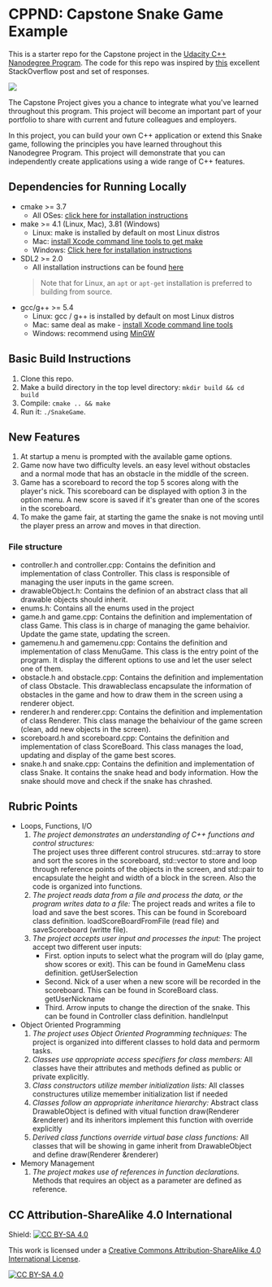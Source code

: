 # CPPND: Capstone Snake Game Example

This is a starter repo for the Capstone project in the [Udacity C++ Nanodegree Program](https://www.udacity.com/course/c-plus-plus-nanodegree--nd213). The code for this repo was inspired by [this](https://codereview.stackexchange.com/questions/212296/snake-game-in-c-with-sdl) excellent StackOverflow post and set of responses.

<img src="snake_game.gif"/>

The Capstone Project gives you a chance to integrate what you've learned throughout this program. This project will become an important part of your portfolio to share with current and future colleagues and employers.

In this project, you can build your own C++ application or extend this Snake game, following the principles you have learned throughout this Nanodegree Program. This project will demonstrate that you can independently create applications using a wide range of C++ features.

## Dependencies for Running Locally
* cmake >= 3.7
  * All OSes: [click here for installation instructions](https://cmake.org/install/)
* make >= 4.1 (Linux, Mac), 3.81 (Windows)
  * Linux: make is installed by default on most Linux distros
  * Mac: [install Xcode command line tools to get make](https://developer.apple.com/xcode/features/)
  * Windows: [Click here for installation instructions](http://gnuwin32.sourceforge.net/packages/make.htm)
* SDL2 >= 2.0
  * All installation instructions can be found [here](https://wiki.libsdl.org/Installation)
  >Note that for Linux, an `apt` or `apt-get` installation is preferred to building from source. 
* gcc/g++ >= 5.4
  * Linux: gcc / g++ is installed by default on most Linux distros
  * Mac: same deal as make - [install Xcode command line tools](https://developer.apple.com/xcode/features/)
  * Windows: recommend using [MinGW](http://www.mingw.org/)

## Basic Build Instructions

1. Clone this repo.
2. Make a build directory in the top level directory: `mkdir build && cd build`
3. Compile: `cmake .. && make`
4. Run it: `./SnakeGame`.

## New Features
1. At startup a menu is prompted with the available game options.
2. Game now have two difficulty levels. an easy level without obstacles and a normal mode that has an obstacle in the middle of the screen.
3. Game has a scoreboard to record the top 5 scores along with the player's nick. This scoreboard can be displayed with option 3 in the option menu. A new score is saved if it's greater than one of the scores in the scoreboard.
4. To make the game fair, at starting the game the snake is not moving until the player press an arrow and moves in that direction.

### File structure
* controller.h and controller.cpp: Contains the definition and implementation of class Controller.
This class is responsible of managing the user inputs in the game screen.
* drawableObject.h: Contains the definion of an abstract class that all drawable objects should inherit.
* enums.h: Contains all the enums used in the project
* game.h and game.cpp: Contains the definition and implementation of class Game. This class is in charge of managing the game behaivior. Update the game state, updating the screen.
* gamemenu.h and gamemenu.cpp: Contains the definition and implementation of class MenuGame. This class is the entry point of the program. It display the different options to use and let the user select one of them.
* obstacle.h and obstacle.cpp: Contains the definition and implementation of class Obstacle. This drawableclass encapsulate the information of obstacles in the game and how to draw them in the screen using a renderer object.
* renderer.h and renderer.cpp: Contains the definition and implementation of class Renderer. This  class manage the behaiviour of the game screen (clean, add new objects in the screen).
* scoreboard.h and scoreboard.cpp: Contains the definition and implementation of class ScoreBoard. This class manages the load, updating and display of the game best scores.
* snake.h and snake.cpp: Contains the definition and implementation of class Snake. It contains the snake head and body information. How the snake should move and check if the snake has chrashed.

## Rubric Points
* Loops, Functions, I/O
  1. *The project demonstrates an understanding of C++ functions and control structures:*  
  The project uses three different control strucures. std::array to store and sort the scores in the scoreboard, std::vector to store and loop through reference points of the objects in the screen, and std::pair to encapsulate the height and width of a block in the screen.   Also the code is organized into functions.
  2. *The project reads data from a file and process the data, or the program writes data to a file:*
  The project reads and writes a file to load and save the best scores. This can be found in Scoreboard class definition. loadScoreBoardFromFile (read file) and saveScoreboard (writte file).
  3. *The project accepts user input and processes the input:*
    The project accept two different user inputs:
      * First. option inputs to select what the program will do (play game, show scores or exit). This can be found in GameMenu class definition. getUserSelection
      * Second. Nick of a user when a new score will be recorded in the scoreboard.
      This can be found in ScoreBoard class. getUserNickname
      * Third. Arrow inputs to change the direction of the snake.
      This can be found in Controller class definition. handleInput
* Object Oriented Programming
  1. *The project uses Object Oriented Programming techniques:* 
  The project is organized into different classes to hold data and permorm tasks.
  2. *Classes use appropriate access specifiers for class members:*
  All classes have their attributes and methods defined as public or private explicitly.
  3. *Class constructors utilize member initialization lists:*
  All classes constructures utilize memember initialization list if needed
  4. *Classes follow an appropriate inheritance hierarchy:*
  Abstract class DrawableObject is defined with vitual function draw(Renderer &renderer) and its inheritors implement this function with override explicitly
  5. *Derived class functions override virtual base class functions:*
  All classes that will be showing in game inherit from DrawableObject and define draw(Renderer &renderer)
* Memory Management
  1. *The project makes use of references in function declarations.*
  Methods that requires an object as a parameter are defined as reference.

## CC Attribution-ShareAlike 4.0 International


Shield: [![CC BY-SA 4.0][cc-by-sa-shield]][cc-by-sa]

This work is licensed under a
[Creative Commons Attribution-ShareAlike 4.0 International License][cc-by-sa].

[![CC BY-SA 4.0][cc-by-sa-image]][cc-by-sa]

[cc-by-sa]: http://creativecommons.org/licenses/by-sa/4.0/
[cc-by-sa-image]: https://licensebuttons.net/l/by-sa/4.0/88x31.png
[cc-by-sa-shield]: https://img.shields.io/badge/License-CC%20BY--SA%204.0-lightgrey.svg
